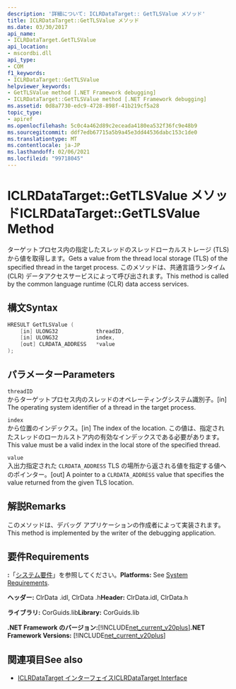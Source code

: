 ```yaml
---
description: '詳細について: ICLRDataTarget:: GetTLSValue メソッド'
title: ICLRDataTarget::GetTLSValue メソッド
ms.date: 03/30/2017
api_name:
- ICLRDataTarget.GetTLSValue
api_location:
- mscordbi.dll
api_type:
- COM
f1_keywords:
- ICLRDataTarget::GetTLSValue
helpviewer_keywords:
- GetTLSValue method [.NET Framework debugging]
- ICLRDataTarget::GetTLSValue method [.NET Framework debugging]
ms.assetid: 0d8a7730-edc9-4728-898f-41b219cf5a28
topic_type:
- apiref
ms.openlocfilehash: 5c0c4a462d89c2eceada4180ea532f36fc9e48b9
ms.sourcegitcommit: ddf7edb67715a5b9a45e3dd44536dabc153c1de0
ms.translationtype: MT
ms.contentlocale: ja-JP
ms.lasthandoff: 02/06/2021
ms.locfileid: "99718045"
---
```

# <a name="iclrdatatargetgettlsvalue-method"></a><span data-ttu-id="c1fc8-103">ICLRDataTarget::GetTLSValue メソッド</span><span class="sxs-lookup"><span data-stu-id="c1fc8-103">ICLRDataTarget::GetTLSValue Method</span></span>

<span data-ttu-id="c1fc8-104">ターゲットプロセス内の指定したスレッドのスレッドローカルストレージ (TLS) から値を取得します。</span><span class="sxs-lookup"><span data-stu-id="c1fc8-104">Gets a value from the thread local storage (TLS) of the specified thread in the target process.</span></span> <span data-ttu-id="c1fc8-105">このメソッドは、共通言語ランタイム (CLR) データアクセスサービスによって呼び出されます。</span><span class="sxs-lookup"><span data-stu-id="c1fc8-105">This method is called by the common language runtime (CLR) data access services.</span></span>  
  
## <a name="syntax"></a><span data-ttu-id="c1fc8-106">構文</span><span class="sxs-lookup"><span data-stu-id="c1fc8-106">Syntax</span></span>  
  
```cpp  
HRESULT GetTLSValue (  
    [in] ULONG32            threadID,  
    [in] ULONG32            index,  
    [out] CLRDATA_ADDRESS   *value  
);  
```  
  
## <a name="parameters"></a><span data-ttu-id="c1fc8-107">パラメーター</span><span class="sxs-lookup"><span data-stu-id="c1fc8-107">Parameters</span></span>  

 `threadID`  
 <span data-ttu-id="c1fc8-108">からターゲットプロセス内のスレッドのオペレーティングシステム識別子。</span><span class="sxs-lookup"><span data-stu-id="c1fc8-108">[in] The operating system identifier of a thread in the target process.</span></span>  
  
 `index`  
 <span data-ttu-id="c1fc8-109">から位置のインデックス。</span><span class="sxs-lookup"><span data-stu-id="c1fc8-109">[in] The index of the location.</span></span> <span data-ttu-id="c1fc8-110">この値は、指定されたスレッドのローカルストア内の有効なインデックスである必要があります。</span><span class="sxs-lookup"><span data-stu-id="c1fc8-110">This value must be a valid index in the local store of the specified thread.</span></span>  
  
 `value`  
 <span data-ttu-id="c1fc8-111">入出力指定された `CLRDATA_ADDRESS` TLS の場所から返される値を指定する値へのポインター。</span><span class="sxs-lookup"><span data-stu-id="c1fc8-111">[out] A pointer to a `CLRDATA_ADDRESS` value that specifies the value returned from the given TLS location.</span></span>  
  
## <a name="remarks"></a><span data-ttu-id="c1fc8-112">解説</span><span class="sxs-lookup"><span data-stu-id="c1fc8-112">Remarks</span></span>  

 <span data-ttu-id="c1fc8-113">このメソッドは、デバッグ アプリケーションの作成者によって実装されます。</span><span class="sxs-lookup"><span data-stu-id="c1fc8-113">This method is implemented by the writer of the debugging application.</span></span>  
  
## <a name="requirements"></a><span data-ttu-id="c1fc8-114">要件</span><span class="sxs-lookup"><span data-stu-id="c1fc8-114">Requirements</span></span>  

 <span data-ttu-id="c1fc8-115">**:**「[システム要件](../../get-started/system-requirements.md)」を参照してください。</span><span class="sxs-lookup"><span data-stu-id="c1fc8-115">**Platforms:** See [System Requirements](../../get-started/system-requirements.md).</span></span>  
  
 <span data-ttu-id="c1fc8-116">**ヘッダー:** ClrData .idl, ClrData .h</span><span class="sxs-lookup"><span data-stu-id="c1fc8-116">**Header:** ClrData.idl, ClrData.h</span></span>  
  
 <span data-ttu-id="c1fc8-117">**ライブラリ:** CorGuids.lib</span><span class="sxs-lookup"><span data-stu-id="c1fc8-117">**Library:** CorGuids.lib</span></span>  
  
 <span data-ttu-id="c1fc8-118">**.NET Framework のバージョン:**[!INCLUDE[net_current_v20plus](../../../../includes/net-current-v20plus-md.md)]</span><span class="sxs-lookup"><span data-stu-id="c1fc8-118">**.NET Framework Versions:** [!INCLUDE[net_current_v20plus](../../../../includes/net-current-v20plus-md.md)]</span></span>  
  
## <a name="see-also"></a><span data-ttu-id="c1fc8-119">関連項目</span><span class="sxs-lookup"><span data-stu-id="c1fc8-119">See also</span></span>

- [<span data-ttu-id="c1fc8-120">ICLRDataTarget インターフェイス</span><span class="sxs-lookup"><span data-stu-id="c1fc8-120">ICLRDataTarget Interface</span></span>](iclrdatatarget-interface.md)
